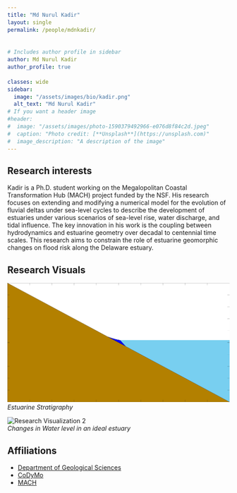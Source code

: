 ```yaml
---
title: "Md Nurul Kadir"
layout: single
permalink: /people/mdnkadir/


# Includes author profile in sidebar
author: Md Nurul Kadir
author_profile: true

classes: wide
sidebar:
  image: "/assets/images/bio/kadir.png" 
  alt_text: "Md Nurul Kadir"
# If you want a header image
#header:
#  image: "/assets/images/photo-1590379492966-e076d8f84c2d.jpeg"
#  caption: "Photo credit: [**Unsplash**](https://unsplash.com)"
#  image_description: "A description of the image"
---
```


## Research interests

Kadir is a Ph.D. student working on the Megalopolitan Coastal Transformation Hub (MACH) project funded by the NSF. His research focuses on extending and modifying a numerical model for the evolution of fluvial deltas under sea-level cycles to describe the development of estuaries under various scenarios of sea-level rise, water discharge, and tidal influence. The key innovation in his work is the coupling between hydrodynamics and estuarine geometry over decadal to centennial time scales. This research aims to constrain the role of estuarine geomorphic changes on flood risk along the Delaware estuary.

## Research Visuals

![Research Visualization 1](/assets/images/R1.gif)  
*Estuarine Stratigraphy*

![Research Visualization 2](/assets/images/R2.gif)  
*Changes in Water level in an ideal estuary*

## Affiliations

* [Department of Geological Sciences](https://geology.ufl.edu/)
* [CoDyMo](/index)
* [MACH](https://coastalhub.org/)
